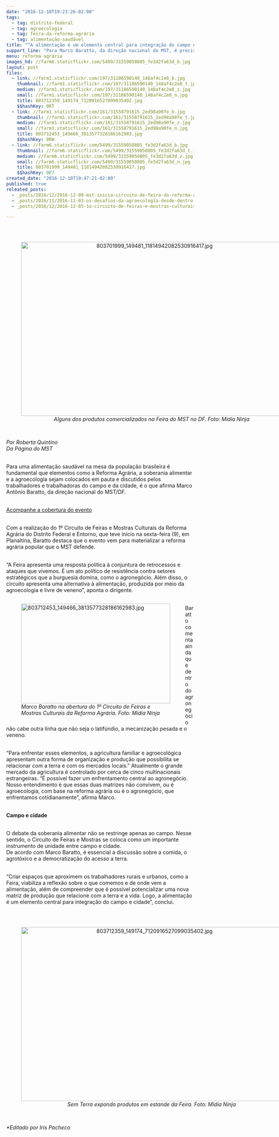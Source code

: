 ```yaml
---
date: "2016-12-10T19:23:26-02:00"
tags:
  - tag: distrito-federal
  - tag: agroecologia
  - tag: feira-da-reforma-agrária
  - tag: alimentação-saudável
title: "“A alimentação é um elemento central para integração do campo e cidade”, afirma dirigente "
support_line: "Para Marco Baratto, da direção nacional do MST, é preciso criar espaços, como a Feira, que aproximem os trabalhadores rurais e urbanos, e que coloquem a reflexão sobre a alimentação e uma nova matriz produtiva"
menu: reforma agrária
images_hd: //farm6.staticflickr.com/5499/31559050805_fe3d2fa63d_b.jpg
layout: post
files:
  - link: //farm1.staticflickr.com/197/31186590140_148af4c2e8_b.jpg
    thumbnail: //farm1.staticflickr.com/197/31186590140_148af4c2e8_t.jpg
    medium: //farm1.staticflickr.com/197/31186590140_148af4c2e8_z.jpg
    small: //farm1.staticflickr.com/197/31186590140_148af4c2e8_n.jpg
    title: 803712359_149174_7120916527099035402.jpg
    $$hashKey: 0RT
  - link: //farm1.staticflickr.com/161/31558791615_2ed98a90fe_b.jpg
    thumbnail: //farm1.staticflickr.com/161/31558791615_2ed98a90fe_t.jpg
    medium: //farm1.staticflickr.com/161/31558791615_2ed98a90fe_z.jpg
    small: //farm1.staticflickr.com/161/31558791615_2ed98a90fe_n.jpg
    title: 803712453_149466_3813577328186162983.jpg
    $$hashKey: 0RW
  - link: //farm6.staticflickr.com/5499/31559050805_fe3d2fa63d_b.jpg
    thumbnail: //farm6.staticflickr.com/5499/31559050805_fe3d2fa63d_t.jpg
    medium: //farm6.staticflickr.com/5499/31559050805_fe3d2fa63d_z.jpg
    small: //farm6.staticflickr.com/5499/31559050805_fe3d2fa63d_n.jpg
    title: 803701999_149481_11814942082530916417.jpg
    $$hashKey: 0E7
created_date: "2016-12-10T19:47:21-02:00"
published: true
releated_posts:
  - _posts/2016/12/2016-12-09-mst-inicia-circuito-de-feira-da-reforma-agraria-no-df.md
  - _posts/2016/11/2016-11-03-os-desafios-da-agroecologia-desde-dentro.md
  - _posts/2016/12/2016-12-05-1o-circuito-de-feiras-e-mostras-culturais-do-df-e-entorno-oferta-variedade-de-alimentos-agroecologicos.md

---
```

<p>&nbsp;</p>

<div style="text-align:center">
<figure class="image" style="display:inline-block"><img alt="803701999_149481_11814942082530916417.jpg" height="466" src="//farm6.staticflickr.com/5499/31559050805_fe3d2fa63d_b.jpg" width="700" />
<figcaption><em>Alguns dos produtos comercializados na Feira do MST no DF. Foto: M&iacute;dia Ninja</em></figcaption>
</figure>
</div>

<p><br />
<em>Por Roberta Quintino<br />
Da P&aacute;gina do MST</em></p>

<p><br />
Para uma alimenta&ccedil;&atilde;o saud&aacute;vel na mesa da popula&ccedil;&atilde;o brasileira &eacute; fundamental que elementos como a Reforma Agr&aacute;ria, a soberania alimentar e a agroecologia sejam colocados em pauta e discutidos pelos trabalhadores e trabalhadoras do campo e da cidade, &eacute; o que afirma Marco Ant&ocirc;nio Baratto, da dire&ccedil;&atilde;o nacional do MST/DF.&nbsp;</p>

<p><br />
<a href="https://www.facebook.com/circuitodefeirasdoDF/">Acompanhe a cobertura do evento</a></p>

<p><br />
Com a realiza&ccedil;&atilde;o do 1&ordm; Circuito de Feiras e Mostras Culturais da Reforma Agr&aacute;ria do Distrito Federal e Entorno, que teve in&iacute;cio na sexta-feira (9), em Planaltina, Baratto destaca que o evento vem para materializar a reforma agr&aacute;ria popular que o MST defende. &nbsp;</p>

<p><br />
&ldquo;A Feira apresenta uma resposta pol&iacute;tica &agrave; conjuntura de retrocessos e ataques que vivemos. &Eacute; um ato pol&iacute;tico de resist&ecirc;ncia contra setores estrat&eacute;gicos que a burguesia domina, como o agroneg&oacute;cio. Al&eacute;m disso, o circuito apresenta uma alternativa &agrave; alimenta&ccedil;&atilde;o, produzida por meio da agroecologia e livre de veneno&rdquo;, aponta o dirigente.&nbsp;</p>

<figure class="image" style="float:left"><img alt="803712453_149466_3813577328186162983.jpg" height="267" src="//farm1.staticflickr.com/161/31558791615_2ed98a90fe_b.jpg" width="400" />
<figcaption><em>Marco Baratto na abertura do&nbsp;1&ordm; Circuito de Feiras e<br />
Mostras Culturais da Reforma Agr&aacute;ria. Foto: M&iacute;dia Ninja</em></figcaption>
</figure>

<p><br />
Baratto comenta ainda que dentro do agroneg&oacute;cio n&atilde;o cabe outra linha que n&atilde;o seja o latif&uacute;ndio, a mecaniza&ccedil;&atilde;o pesada e o veneno.&nbsp;</p>

<p><br />
&ldquo;Para enfrentar esses elementos, a agricultura familiar e agroecol&oacute;gica apresentam outra forma de organiza&ccedil;&atilde;o e produ&ccedil;&atilde;o que possibilita se relacionar com a terra e com os mercados locais.&rdquo; Atualmente o grande mercado da agricultura &eacute; controlado por cerca de cinco multinacionais estrangeiras. &ldquo;&Eacute; poss&iacute;vel fazer um enfrentamento central ao agroneg&oacute;cio. Nosso entendimento &eacute; que essas duas matrizes n&atilde;o convivem, ou &eacute; agroecologia, com base na reforma agr&aacute;ria ou &eacute; o agroneg&oacute;cio, que enfrentamos cotidianamente&rdquo;, afirma Marco.&nbsp;</p>

<p><br />
<strong>Campo e cidade</strong></p>

<p><br />
O debate da soberania alimentar n&atilde;o se restringe apenas ao campo. Nesse sentido, o Circuito de Feiras e Mostras se coloca como um importante instrumento de unidade entre campo e cidade.<br />
De acordo com Marco Baratto, &eacute; essencial a discuss&atilde;o sobre a comida, o agrot&oacute;xico e a democratiza&ccedil;&atilde;o do acesso a terra.&nbsp;</p>

<p><br />
&ldquo;Criar espa&ccedil;os que aproximem os trabalhadores rurais e urbanos, como a Feira, viabiliza a reflex&atilde;o sobre o que comemos e de onde vem a alimenta&ccedil;&atilde;o, al&eacute;m de compreender que &eacute; poss&iacute;vel potencializar uma nova matriz de produ&ccedil;&atilde;o que relacione com a terra e a vida. Logo, a alimenta&ccedil;&atilde;o &eacute; um elemento central para integra&ccedil;&atilde;o do campo e cidade&rdquo;, conclui.&nbsp;</p>

<p>&nbsp;</p>

<div style="text-align:center">
<figure class="image" style="display:inline-block"><img alt="803712359_149174_7120916527099035402.jpg" height="466" src="//farm1.staticflickr.com/197/31186590140_148af4c2e8_b.jpg" width="700" />
<figcaption><em>Sem Terra expondo produtos em estande da Feira. Foto: M&iacute;dia Ninja</em></figcaption>
</figure>
</div>

<p><br />
<em>*Editado por Iris Pacheco</em></p>
